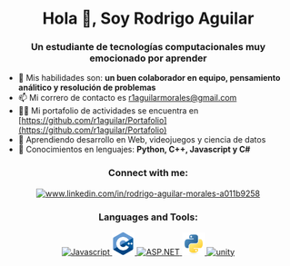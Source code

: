 <h1 align="center">Hola 👋, Soy Rodrigo Aguilar</h1>
<h3 align="center">Un estudiante de tecnologías computacionales muy emocionado por aprender</h3> 

- 📄 Mis habilidades son: **un buen colaborador en equipo, pensamiento análitico y resolución de problemas**
- 📫 Mi correro de contacto es [r1aguilarmorales@gmail.com](r1aguilarmorales@gmail.com)
- 👨‍💻 Mi portafolio de actividades se encuentra en [https://github.com/r1aguilar/Portafolio](https://github.com/r1aguilar/Portafolio)
- 🌱 Aprendiendo desarrollo en Web, videojuegos y ciencia de datos
- 💬 Conocimientos en lenguajes: **Python, C++, Javascript y C#**

<h3 align="center">Connect with me:</h3>
<p align="center">
<a href="https://linkedin.com/in/www.linkedin.com/in/rodrigo-aguilar-morales-a011b9258" target="blank"><img align="center" src="https://raw.githubusercontent.com/rahuldkjain/github-profile-readme-generator/master/src/images/icons/Social/linked-in-alt.svg" alt="www.linkedin.com/in/rodrigo-aguilar-morales-a011b9258" height="30" width="40" /></a>
</p>

<h3 align="center">Languages and Tools:</h3>
<p align="center"> <a href="https://developer.mozilla.org/es/docs/Web/JavaScript" target="_blank" rel="noreferrer"> <img src="https://upload.wikimedia.org/wikipedia/commons/thumb/9/99/Unofficial_JavaScript_logo_2.svg/1200px-Unofficial_JavaScript_logo_2.svg.png" alt="Javascript" width="40" height="40"/> </a> <a href="https://www.w3schools.com/cpp/" target="_blank" rel="noreferrer"> <img src="https://raw.githubusercontent.com/devicons/devicon/master/icons/cplusplus/cplusplus-original.svg" alt="cplusplus" width="40" height="40"/> </a> <a href="https://dotnet.microsoft.com/es-es/apps/aspnet" target="_blank" rel="noreferrer"> <img src="https://nattia.com/wp-content/uploads/2023/11/Que-es-ASP.NET-y-cuales-son-sus-aplicaciones-mas-comunes.png" alt="ASP.NET" width="40" height="40"/> </a> <a href="https://www.python.org" target="_blank" rel="noreferrer"> <img src="https://raw.githubusercontent.com/devicons/devicon/master/icons/python/python-original.svg" alt="python" width="40" height="40"/> </a> <a href="https://unity.com/" target="_blank" rel="noreferrer"> <img src="https://www.vectorlogo.zone/logos/unity3d/unity3d-icon.svg" alt="unity" width="40" height="40"/> </a> </p>
